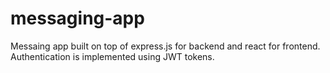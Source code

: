 # messaging-app
Messaing app built on top of express.js for backend and react for frontend. Authentication is implemented using JWT tokens.
